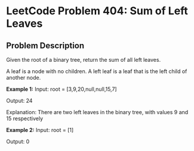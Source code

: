 # LeetCode Problem 404: Sum of Left Leaves

## Problem Description
Given the root of a binary tree, return the sum of all left leaves.

A leaf is a node with no children. A left leaf is a leaf that is the left child of another node.

**Example 1:**
Input: root = [3,9,20,null,null,15,7]

Output: 24

Explanation: There are two left leaves in the binary tree, with values 9 and 15 respectively

**Example 2:**
Input: root = [1]

Output: 0
